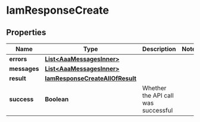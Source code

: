 

# IamResponseCreate


## Properties

| Name | Type | Description | Notes |
|------------ | ------------- | ------------- | -------------|
|**errors** | [**List&lt;AaaMessagesInner&gt;**](AaaMessagesInner.md) |  |  |
|**messages** | [**List&lt;AaaMessagesInner&gt;**](AaaMessagesInner.md) |  |  |
|**result** | [**IamResponseCreateAllOfResult**](IamResponseCreateAllOfResult.md) |  |  |
|**success** | **Boolean** | Whether the API call was successful |  |




